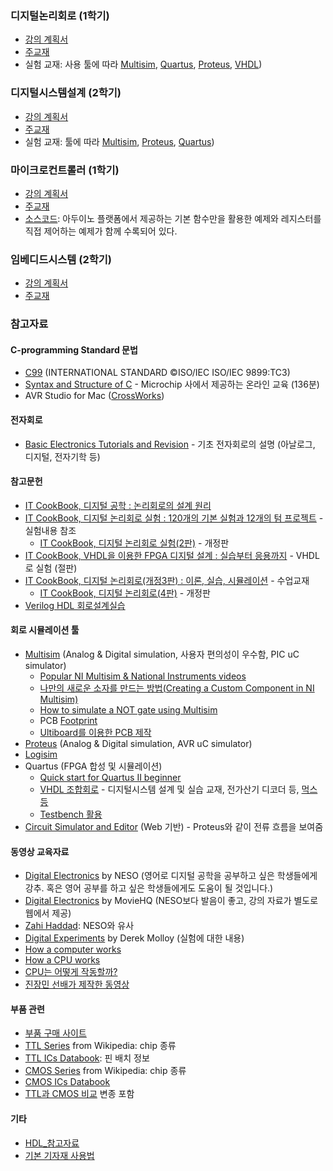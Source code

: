 ### 디지털논리회로 (1학기)
  + [강의 계획서](https://docs.google.com/document/d/1-Nbt2U4_RxmWI0knJ9PB-1zacaE4BrXKlVAKuqOXOog/edit#heading=h.l577gc53wk1r)
  + [주교재](https://docs.google.com/document/d/1xKtCGUAV6O_e4hP-qobRmeWclRrB3uHcYEKnHduU8tc/edit#heading=h.r1hokjytc0js)
  + 실험 교재: 사용 툴에 따라 [Multisim](https://docs.google.com/document/d/1WXezy9JFQiraSLnUy9R7dk9Pz-jLC-JfszJM1WIOl5E/edit), 
[Quartus](https://docs.google.com/document/d/18SPKDoWC6wiWRv3qgELFiMcgOY7u5xflKEo1A7NmJGI/edit), 
[Proteus](https://docs.google.com/document/d/1fc-gf7ssCuh3Qt104MFrx15XqotCBZvXcE7OXDTSIRw/edit), 
[VHDL](https://docs.google.com/document/d/1QnSiASvyjXRI05C4ja5JJ088FYP6Y6HgX1-tDSVPLj0/edit))

### 디지털시스템설계 (2학기)
  + [강의 계획서]()
  + [주교재](https://docs.google.com/document/d/1JOVZyL-vZb2duroJXNOtUF97xOte-h8ld19ecXp5KbA/edit#)
  + 실험 교재: 툴에 따라 [Multisim](https://docs.google.com/document/d/1jX-wdGTK424XunvFu4a4CxtR17Vvwe2NsozZ4Cq2cl0/edit?usp=sharing), 
[Proteus](https://docs.google.com/document/d/1Bt5hzK4daAi6tXBZO7RS8zhi8J9hEL-TYFtcSkawnpE/edit?usp=sharing), 
[Quartus](https://docs.google.com/document/d/18B2oY9i0UkC5DJaRiA0vmYNfsSaPw23wI-6OQMqPB7Y/edit#heading=h.ftlyrczeeu2t))
  
### 마이크로컨트롤러 (1학기)
  + [강의 계획서](https://docs.google.com/document/d/1n3KUeXxMnC6K4D472Y-YwuZHPKo5krAnx2WdAsmD2wA/edit#heading=h.g1r703qpvjvj)
  + [주교재](https://docs.google.com/document/d/1_nhvIe29zZPKCVLIq8FRuj7c0cgaGvQdVK5gxfBbcHs/edit#heading=h.sl4aksowy186)
  + [소스코드](https://github.com/sckim/Arduino_examples): 아두이노 플랫폼에서 제공하는 기본 함수만을 활용한 예제와 레지스터를 직접 제어하는 예제가 함께 수록되어 있다.

### 임베디드시스템 (2학기)
  + [강의 계획서](https://docs.google.com/document/d/1DVsG6Le9iVnEqlcv0TA36XSPXYZ1sAhT7xt2vGAz96Q/edit)
  + [주교재](https://docs.google.com/document/d/1KTYPQfddEAMfp1s0GSFV89OG87tpyU3b9xYL5I2MYJ0/edit#heading=h.3d3t19n2s8b1)
   
### 참고자료
#### C-programming Standard 문법
  + [C99](https://www.open-std.org/jtc1/sc22/wg14/www/docs/n1256.pdf) (INTERNATIONAL STANDARD ©ISO/IEC ISO/IEC 9899:TC3)
  + [Syntax and Structure of C](https://mu.microchip.com/syntax-and-structure-of-c) - Microchip 사에서 제공하는 온라인 교육 (136분)
  + AVR Studio for Mac ([CrossWorks](https://www.obdev.at/products/crosspack/index.html))
  
#### 전자회로 
  + [Basic Electronics Tutorials and Revision](https://www.electronics-tutorials.ws/) - 기초 전자회로의 설명 (아날로그, 디지털, 전자기학 등) 

#### 참고문헌
  + [IT CookBook, 디지털 공학 : 논리회로의 설계 원리](http://www.hanbit.co.kr/store/books/look.php?p_code=B6057054784) 
  + [IT CookBook, 디지털 논리회로 실험 : 120개의 기본 실험과 12개의 텀 프로젝트](https://www.hanbit.co.kr/store/books/look.php?p_code=B9776768532) - 실험내용 참조
    + [IT CookBook, 디지털 논리회로 실험(2판)](https://www.hanbit.co.kr/store/books/look.php?p_code=B7307907577) - 개정판
  + [IT CookBook, VHDL을 이용한 FPGA 디지털 설계 : 실습부터 응용까지](https://www.hanbit.co.kr/store/books/look.php?p_code=B5175626637) - VHDL로 실험 (절판)
  + [IT CookBook, 디지털 논리회로(개정3판) : 이론, 실습, 시뮬레이션](https://www.hanbit.co.kr/store/books/look.php?p_code=B4026954710) - 수업교재
    + [IT CookBook, 디지털 논리회로(4판)](https://www.hanbit.co.kr/store/books/look.php?p_code=B2132529019) - 개정판
  + [Verilog HDL 회로설계실습](http://www.21cbook.co.kr/shop/mall/detail.htm?ass_code=AS1054016526&p_code=p1266477755)
  
#### 회로 시뮬레이션 툴
  + [Multisim](https://docs.google.com/presentation/d/1poD0uG6-662fNo4oJkRor2czOui1oqlAHBsOuF0cdbI/edit?usp=sharing) (Analog & Digital simulation, 사용자 편의성이 우수함, PIC uC simulator)
    + [Popular NI Multisim & National Instruments videos](https://www.youtube.com/watch?v=2SOyJYQQflU&list=PLu1nD_mMVxg8bmC_0yFLNKzGODq0W1XsS)  
    + [나만의 새로운 소자를 만드는 방법(Creating a Custom Component in NI Multisim)](http://www.ni.com/white-paper/3173/en/)  
    + [How to simulate a NOT gate using Multisim](http://www.youtube.com/watch?feature=player_detailpage&v=sueAaUWJ11s)  
    + PCB [Footprint](https://docs.google.com/presentation/d/1cFTRgU7HPyO8E8_AEFxPmhaDBpH7rjXNzSyugOGxeLs/edit?usp=sharing)  
    + [Ultiboard를 이용한 PCB 제작](https://docs.google.com/presentation/d/1nMXwixssLBOqzYLduVgtSWrC-6_WYUgyuecne449a7Y/edit?usp=sharing)  
  + [Proteus](https://www.labcenter.com/vsmstudio/) (Analog & Digital simulation, AVR uC simulator)
  + [Logisim](http://www.cburch.com/logisim/)  
  + Quartus (FPGA 합성 및 시뮬레이션)  
    + [Quick start for Quartus II beginner](https://docs.google.com/presentation/d/18j-begNOharpEPKI-R-xWbx-M1LuCpvNgQpCkMd4DR0/edit#slide=id.p199)  
    + [VHDL 조합회로](https://docs.google.com/presentation/d/1BjD-H9moOcMvb1zwggAXlGYAI9Yd7QU3QTlWK2AHvaI/edit?usp=sharing) - 디지털시스템 설계 및 실습 교재, 전가산기 디코더 등, [먹스 등](https://docs.google.com/presentation/d/1SizlKxc0lWXqiBEI4zicchqBCxuHmQEosjqPHeoGdX4/edit?usp=sharing)  
    + [Testbench 활용](https://ftp.intel.com/Public/Pub/fpgaup/pub/Teaching_Materials/current/Tutorials/VHDL/ModelSim_Tutorial.pdf)  
  + [Circuit Simulator and Editor](https://thumbsdb.herokuapp.com/circuit/) (Web 기반) - Proteus와 같이 전류 흐름을 보여줌  
  
#### 동영상 교육자료
  + [Digital Electronics](https://www.youtube.com/watch?v=M0mx8S05v60&list=PLBlnK6fEyqRjMH3mWf6kwqiTbT798eAOm) by NESO (영어로 디지털 공학을 공부하고 싶은 학생들에게 강추. 혹은 영어 공부를 하고 싶은 학생들에게도 도움이 될 것입니다.)
  + [Digital Electronics](https://www.youtube.com/watch?v=lKdPklqCLjM&list=PLiivzYNnIS6FIUtKiG5-R3L8Sbx_jRv6B&ab_channel=MovieHQ) by MovieHQ (NESO보다 발음이 좋고, 강의 자료가 별도로 웹에서 제공)
  + [Zahi Haddad](https://www.youtube.com/playlist?list=PL21KuaIMCPGoiDogGSxbBtnkmBMM_-6o3): NESO와 유사
  + [Digital Experiments](https://www.youtube.com/watch?v=howQ05z4v7Q&list=PL5FF254536988FB37) by Derek Molloy (실험에 대한 내용)
  + [How a computer works](https://www.youtube.com/watch?v=5f3NJnvnk7k&list=WL&index=64&ab_channel=ImprobableMatter)
  + [How a CPU works](https://www.youtube.com/watch?v=cNN_tTXABUA&ab_channel=InOneLesson)
  + [CPU는 어떻게 작동할까?](https://www.youtube.com/watch?v=Fg00LN30Ezg&list=PLIffQVR0ELU9U4O-Eaft0kJ30HyzOdKXf&index=252&ab_channel=bRd3D)
  + [진장민 선배가 제작한 동영상](https://www.youtube.com/channel/UCVRy6e_tIgzIkpe5sx_K1Gw/videos)

#### 부품 관련
  + [부품 구매 사이트](http://cafe.daum.net/hknuspal/VwKt/31)
  + [TTL Series](https://en.wikipedia.org/wiki/List_of_7400-series_integrated_circuits) from Wikipedia: chip 종류
  + [TTL ICs Databook](https://drive.google.com/file/d/11pnTdZR92YLRPxdwI5aEx50hvlMqAryx/view?usp=sharing): 핀 배치 정보
  + [CMOS Series](https://en.wikipedia.org/wiki/4000-series_integrated_circuits) from Wikipedia: chip 종류  
  + [CMOS ICs Databook](https://drive.google.com/file/d/11gZLN074GNmWc9UCImEGm2KWRXzc3tzT/view?usp=sharing) 
  + [TTL과 CMOS 비교](https://drive.google.com/file/d/1WbnYYTcyzA8Bul5d0w4GQ-1lZQbIQmBZ/view?usp=sharing) 변종 포함  

#### 기타
+ [HDL_참고자료](https://docs.google.com/document/d/1-BsSWZ0jUiByqO8aIykDkd2YqG6qTr4t7QHiIuCGmmo/edit#heading=h.qm1mmt3jvnqu)  
+ [기본 기자재 사용법](https://docs.google.com/document/d/1CT7DEjpvUo8k-rZgj-sostvh7wYd96P9-JkmPPQ7_Yc/edit#heading=h.4mhwsmka56fq)  
